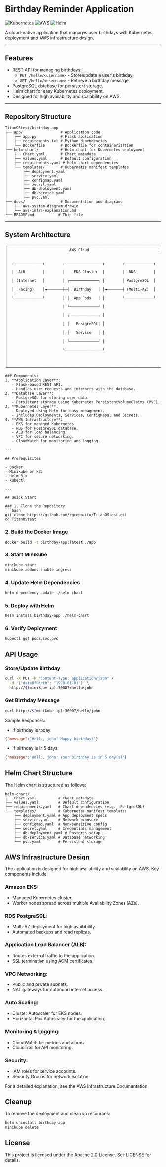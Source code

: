 # Birthday Reminder Application

[![Kubernetes](https://img.shields.io/badge/kubernetes-%23326ce5.svg?style=for-the-badge&logo=kubernetes&logoColor=white)](https://kubernetes.io/)
[![AWS](https://img.shields.io/badge/AWS-%23FF9900.svg?style=for-the-badge&logo=amazon-aws&logoColor=white)](https://aws.amazon.com)
[![Helm](https://img.shields.io/badge/helm-%230F1689.svg?style=for-the-badge&logo=helm&logoColor=white)](https://helm.sh)

A cloud-native application that manages user birthdays with Kubernetes deployment and AWS infrastructure design.

---

## Features

- REST API for managing birthdays:
  - `PUT /hello/<username>` - Store/update a user's birthday.
  - `GET /hello/<username>` - Retrieve a birthday message.
- PostgreSQL database for persistent storage.
- Helm chart for easy Kubernetes deployment.
- Designed for high availability and scalability on AWS.

---

## Repository Structure
```
TitanOStest/birthday-app
├── app/                 # Application code
│   ├── app.py           # Flask application
│   ├── requirements.txt # Python dependencies
│   └── Dockerfile       # Dockerfile for containerization
├── helm-chart/          # Helm chart for Kubernetes deployment
│   ├── Chart.yaml       # Chart metadata
│   ├── values.yaml      # Default configuration
│   ├── requirements.yaml # Helm chart dependencies
│   └── templates/       # Kubernetes manifest templates
│       ├── deployment.yaml
│       ├── service.yaml
│       ├── configmap.yaml
│       ├── secret.yaml
│       ├── db-deployment.yaml
│       ├── db-service.yaml
│       └── pvc.yaml
├── docs/                # Documentation and diagrams
│   ├── aws-system-diagram.drawio
│   └── aws-infra-explanation.md
└── README.md           # This file
```

---

## System Architecture

```text
┌─────────────────────────────────────────────────────────────────────┐
│                            AWS Cloud                               │
│                                                                     │
│  ┌─────────────┐        ┌─────────────────┐        ┌─────────────┐  │
│  │  ALB        │        │    EKS Cluster  │        │  RDS        │  │
│  │ (Internet   │        │ ┌─────────────┐ │        │ PostgreSQL  │  │
│  │  Facing)    │◄───────┼─┤  Birthday   │ │◄───────┤ (Multi-AZ)  │  │
│  └─────────────┘        │ │  App Pods   │ │        └─────────────┘  │
│                         │ └─────────────┘ │                         │
│                         │ ┌─────────────┐ │                         │
│                         │ │   PostgreSQL│ │                         │
│                         │ │   Service   │ │                         │
│                         │ └─────────────┘ │                         │
│                         └─────────────────┘                         │
│                                                                     │
└─────────────────────────────────────────────────────────────────────┘

### Components:
1. **Application Layer**:
   - Flask-based REST API.
   - Handles user requests and interacts with the database.
2. **Database Layer**:
   - PostgreSQL for storing user data.
   - Persistent storage using Kubernetes PersistentVolumeClaims (PVC).
3. **Kubernetes Layer**:
   - Deployed using Helm for easy management.
   - Includes Deployments, Services, ConfigMaps, and Secrets.
4. **AWS Infrastructure**:
   - EKS for managed Kubernetes.
   - RDS for PostgreSQL database.
   - ALB for load balancing.
   - VPC for secure networking.
   - CloudWatch for monitoring and logging.

---

## Prerequisites

- Docker
- Minikube or k3s
- Helm 3.x
- kubectl

---

## Quick Start

### 1. Clone the Repository
```bash
git clone https://github.com/rgreposito/TitanOStest.git
cd TitanOStest
```

### 2. Build the Docker Image
```bash
docker build -t birthday-app:latest ./app
```

### 3. Start Minikube
```bash
minikube start
minikube addons enable ingress
```

### 4. Update Helm Dependencies
```bash
helm dependency update ./helm-chart
```

### 5. Deploy with Helm
```bash
helm install birthday-app ./helm-chart
```

### 6. Verify Deployment
```bash
kubectl get pods,svc,pvc
```

## API Usage

### Store/Update Birthday
```bash
curl -X PUT -H "Content-Type: application/json" \
  -d '{"dateOfBirth": "1990-01-01"}' \
  http://$(minikube ip):30007/hello/john
```

### Get Birthday Message
```bash
curl http://$(minikube ip):30007/hello/john
```

Sample Responses:
- If birthday is today:
```json
{"message":"Hello, john! Happy birthday!"}
```
- If birthday is in 5 days:
```json
{"message":"Hello, john! Your birthday is in 5 day(s)"}
```

## Helm Chart Structure

The Helm chart is structured as follows:

```
helm-chart/
├── Chart.yaml          # Chart metadata
├── values.yaml         # Default configuration
├── requirements.yaml   # Chart dependencies (e.g., PostgreSQL)
└── templates/          # Kubernetes manifest templates
    ├── deployment.yaml # App deployment specs
    ├── service.yaml    # Network exposure
    ├── configmap.yaml  # Non-sensitive config
    ├── secret.yaml     # Credentials management
    ├── db-deployment.yaml # Postgres setup
    ├── db-service.yaml # Database networking
    └── pvc.yaml        # Persistent storage
```

## AWS Infrastructure Design

The application is designed for high availability and scalability on AWS. Key components include:

### Amazon EKS:
- Managed Kubernetes cluster.
- Worker nodes spread across multiple Availability Zones (AZs).

### RDS PostgreSQL:
- Multi-AZ deployment for high availability.
- Automated backups and read replicas.

### Application Load Balancer (ALB):
- Routes external traffic to the application.
- SSL termination using ACM certificates.

### VPC Networking:
- Public and private subnets.
- NAT gateways for outbound internet access.

### Auto Scaling:
- Cluster Autoscaler for EKS nodes.
- Horizontal Pod Autoscaler for the application.

### Monitoring & Logging:
- CloudWatch for metrics and alarms.
- CloudTrail for API monitoring.

### Security:
- IAM roles for service accounts.
- Security Groups for network isolation.

For a detailed explanation, see the AWS Infrastructure Documentation.

## Cleanup

To remove the deployment and clean up resources:

```bash
helm uninstall birthday-app
minikube delete
```

## License

This project is licensed under the Apache 2.0 License. See LICENSE for details.
